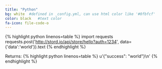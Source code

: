 ```yaml
---
title: "Python"
bg: white  #defined in _config.yml, can use html color like '#0fbfcf'
color: black   #text color
fa-icon: file-code-o
---
```


{% highlight python linenos=table %}
import requests
requests.post('http://stord.io/api/store/hello?auth=1234', data={'data':'world'}).text
{% endhighlight %}

Returns:
{% highlight python linenos=table %}
u'{"success": "world"}\n'
{% endhighlight %}